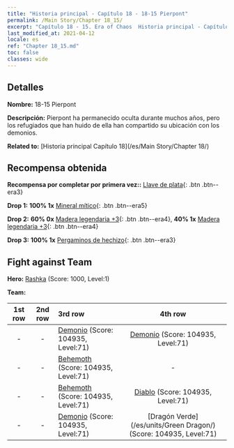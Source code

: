 ```yaml
---
title: "Historia principal - Capítulo 18 - 18-15 Pierpont"
permalink: /Main Story/Chapter 18_15/
excerpt: "Capítulo 18 - 15. Era of Chaos  Historia principal - Capítulo 18_15. 18-15 Pierpont"
last_modified_at: 2021-04-12
locale: es
ref: "Chapter 18_15.md"
toc: false
classes: wide
---
```


## Detalles

 **Nombre:** 18-15 Pierpont

 **Descripción:** Pierpont ha permanecido oculta durante muchos años, pero los refugiados que han huido de ella han compartido su ubicación con los demonios.

 **Related to:** [Historia principal Capítulo 18](/es/Main Story/Chapter 18/)

## Recompensa obtenida

 **Recompensa por completar por primera vez::** [Llave de plata](/es/Items/con_693/){: .btn .btn--era3}

 **Drop 1:** **100% 1x** [Mineral mítico](/es/Items/mat_61/){: .btn .btn--era5}

 **Drop 2:** **60% 0x** [Madera legendaria +3](/es/Items/mat_55/){: .btn .btn--era4}, **40% 1x** [Madera legendaria +3](/es/Items/mat_55/){: .btn .btn--era4}

 **Drop 3:** **100% 1x** [Pergaminos de hechizo](/es/Items/con_694/){: .btn .btn--era3}


## Fight against Team
 **Hero:** [Rashka](/es/heroes/Rashka/) (Score: 1000, Level:1)

 **Team:**


  | 1st row | 2nd row | 3rd row | 4th row |
  |:----:|:----:|:----|:----:|
  | - | - | [Demonio](/es/units/Demon/) (Score: 104935, Level:71)  | [Demonio](/es/units/Demon/) (Score: 104935, Level:71)  |
  | - | - | [Behemoth](/es/units/Behemoth/) (Score: 104935, Level:71)  | - |
  | - | - | [Behemoth](/es/units/Behemoth/) (Score: 104935, Level:71)  | [Diablo](/es/units/Devil/) (Score: 104935, Level:71)  |
  | - | - | [Demonio](/es/units/Demon/) (Score: 104935, Level:71)  | [Dragón Verde](/es/units/Green Dragon/) (Score: 104935, Level:71)  |


